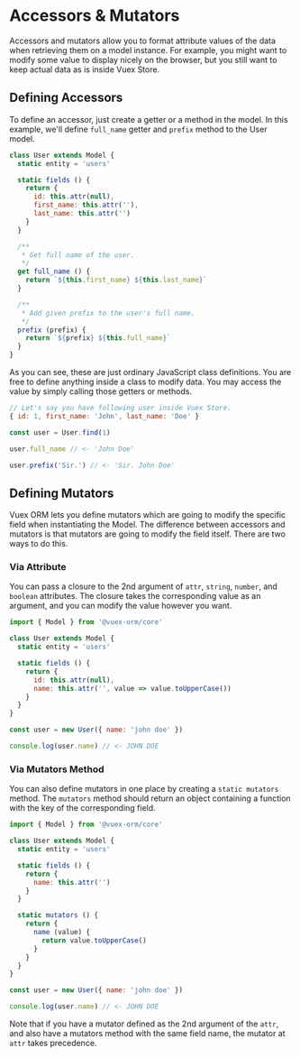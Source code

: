 # Accessors & Mutators

Accessors and mutators allow you to format attribute values of the data when retrieving them on a model instance. For example, you might want to modify some value to display nicely on the browser, but you still want to keep actual data as is inside Vuex Store.

## Defining Accessors

To define an accessor, just create a getter or a method in the model. In this example, we'll define `full_name` getter and `prefix` method to the User model.

```js
class User extends Model {
  static entity = 'users'

  static fields () {
    return {
      id: this.attr(null),
      first_name: this.attr(''),
      last_name: this.attr('')
    }
  }

  /**
   * Get full name of the user.
   */
  get full_name () {
    return `${this.first_name} ${this.last_name}`
  }

  /**
   * Add given prefix to the user's full name.
   */
  prefix (prefix) {
    return `${prefix} ${this.full_name}`
  }
}
```

As you can see, these are just ordinary JavaScript class definitions. You are free to define anything inside a class to modify data. You may access the value by simply calling those getters or methods.

```js
// Let's say you have following user inside Vuex Store.
{ id: 1, first_name: 'John', last_name: 'Doe' }

const user = User.find(1)

user.full_name // <- 'John Doe'

user.prefix('Sir.') // <- 'Sir. John Doe'
```

## Defining Mutators

Vuex ORM lets you define mutators which are going to modify the specific field when instantiating the Model. The difference between accessors and mutators is that mutators are going to modify the field itself. There are two ways to do this.

### Via Attribute

You can pass a closure to the 2nd argument of `attr`, `string`, `number`, and `boolean` attributes. The closure takes the corresponding value as an argument, and you can modify the value however you want.

```js
import { Model } from '@vuex-orm/core'

class User extends Model {
  static entity = 'users'

  static fields () {
    return {
      id: this.attr(null),
      name: this.attr('', value => value.toUpperCase())
    }
  }
}

const user = new User({ name: 'john doe' })

console.log(user.name) // <- JOHN DOE
```

### Via Mutators Method

You can also define mutators in one place by creating a `static mutators` method. The `mutators` method should return an object containing a function with the key of the corresponding field.

```js
import { Model } from '@vuex-orm/core'

class User extends Model {
  static entity = 'users'

  static fields () {
    return {
      name: this.attr('')
    }
  }

  static mutators () {
    return {
      name (value) {
        return value.toUpperCase()
      }
    }
  }
}

const user = new User({ name: 'john doe' })

console.log(user.name) // <- JOHN DOE
```

Note that if you have a mutator defined as the 2nd argument of the `attr`, and also have a mutators method with the same field name, the mutator at `attr` takes precedence.
